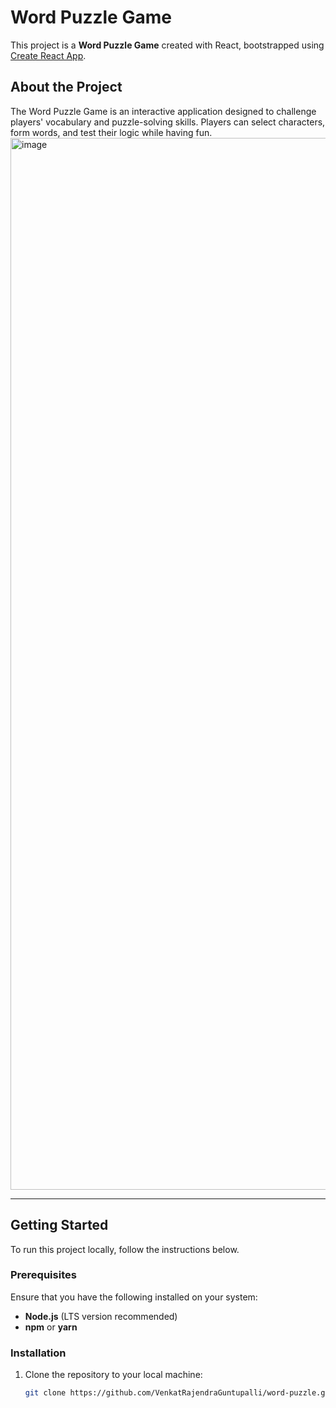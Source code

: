 # **Word Puzzle Game**

This project is a **Word Puzzle Game** created with React, bootstrapped using [Create React App](https://github.com/facebook/create-react-app).

## **About the Project**

The Word Puzzle Game is an interactive application designed to challenge players' vocabulary and puzzle-solving skills. Players can select characters, form words, and test their logic while having fun.
<img width="1683" alt="image" src="https://github.com/user-attachments/assets/1a72cbbb-e252-4796-bb48-0803ae218bf2" />


---

## **Getting Started**

To run this project locally, follow the instructions below.

### **Prerequisites**
Ensure that you have the following installed on your system:
- **Node.js** (LTS version recommended)  
- **npm** or **yarn**

### **Installation**
1. Clone the repository to your local machine:
   ```bash
   git clone https://github.com/VenkatRajendraGuntupalli/word-puzzle.git
